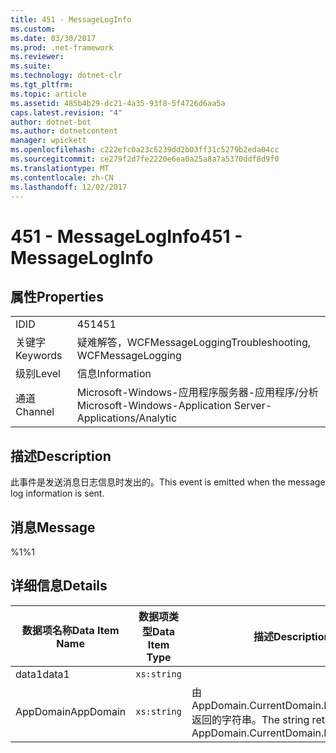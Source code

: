 ```yaml
---
title: 451 - MessageLogInfo
ms.custom: 
ms.date: 03/30/2017
ms.prod: .net-framework
ms.reviewer: 
ms.suite: 
ms.technology: dotnet-clr
ms.tgt_pltfrm: 
ms.topic: article
ms.assetid: 485b4b29-dc21-4a35-93f8-5f4726d6aa5a
caps.latest.revision: "4"
author: dotnet-bot
ms.author: dotnetcontent
manager: wpickett
ms.openlocfilehash: c222efc0a23c6239dd2b03ff31c5279b2eda04cc
ms.sourcegitcommit: ce279f2d7fe2220e6ea0a25a8a7a5370ddf8d9f0
ms.translationtype: MT
ms.contentlocale: zh-CN
ms.lasthandoff: 12/02/2017
---
```

# <a name="451---messageloginfo"></a><span data-ttu-id="b7347-102">451 - MessageLogInfo</span><span class="sxs-lookup"><span data-stu-id="b7347-102">451 - MessageLogInfo</span></span>
## <a name="properties"></a><span data-ttu-id="b7347-103">属性</span><span class="sxs-lookup"><span data-stu-id="b7347-103">Properties</span></span>  
  
|||  
|-|-|  
|<span data-ttu-id="b7347-104">ID</span><span class="sxs-lookup"><span data-stu-id="b7347-104">ID</span></span>|<span data-ttu-id="b7347-105">451</span><span class="sxs-lookup"><span data-stu-id="b7347-105">451</span></span>|  
|<span data-ttu-id="b7347-106">关键字</span><span class="sxs-lookup"><span data-stu-id="b7347-106">Keywords</span></span>|<span data-ttu-id="b7347-107">疑难解答，WCFMessageLogging</span><span class="sxs-lookup"><span data-stu-id="b7347-107">Troubleshooting, WCFMessageLogging</span></span>|  
|<span data-ttu-id="b7347-108">级别</span><span class="sxs-lookup"><span data-stu-id="b7347-108">Level</span></span>|<span data-ttu-id="b7347-109">信息</span><span class="sxs-lookup"><span data-stu-id="b7347-109">Information</span></span>|  
|<span data-ttu-id="b7347-110">通道</span><span class="sxs-lookup"><span data-stu-id="b7347-110">Channel</span></span>|<span data-ttu-id="b7347-111">Microsoft-Windows-应用程序服务器-应用程序/分析</span><span class="sxs-lookup"><span data-stu-id="b7347-111">Microsoft-Windows-Application Server-Applications/Analytic</span></span>|  
  
## <a name="description"></a><span data-ttu-id="b7347-112">描述</span><span class="sxs-lookup"><span data-stu-id="b7347-112">Description</span></span>  
 <span data-ttu-id="b7347-113">此事件是发送消息日志信息时发出的。</span><span class="sxs-lookup"><span data-stu-id="b7347-113">This event is emitted when the message log information is sent.</span></span>  
  
## <a name="message"></a><span data-ttu-id="b7347-114">消息</span><span class="sxs-lookup"><span data-stu-id="b7347-114">Message</span></span>  
 <span data-ttu-id="b7347-115">%1</span><span class="sxs-lookup"><span data-stu-id="b7347-115">%1</span></span>  
  
## <a name="details"></a><span data-ttu-id="b7347-116">详细信息</span><span class="sxs-lookup"><span data-stu-id="b7347-116">Details</span></span>  
  
|<span data-ttu-id="b7347-117">数据项名称</span><span class="sxs-lookup"><span data-stu-id="b7347-117">Data Item Name</span></span>|<span data-ttu-id="b7347-118">数据项类型</span><span class="sxs-lookup"><span data-stu-id="b7347-118">Data Item Type</span></span>|<span data-ttu-id="b7347-119">描述</span><span class="sxs-lookup"><span data-stu-id="b7347-119">Description</span></span>|  
|--------------------|--------------------|-----------------|  
|<span data-ttu-id="b7347-120">data1</span><span class="sxs-lookup"><span data-stu-id="b7347-120">data1</span></span>|`xs:string`||  
|<span data-ttu-id="b7347-121">AppDomain</span><span class="sxs-lookup"><span data-stu-id="b7347-121">AppDomain</span></span>|`xs:string`|<span data-ttu-id="b7347-122">由 AppDomain.CurrentDomain.FriendlyName 返回的字符串。</span><span class="sxs-lookup"><span data-stu-id="b7347-122">The string returned by AppDomain.CurrentDomain.FriendlyName.</span></span>|
